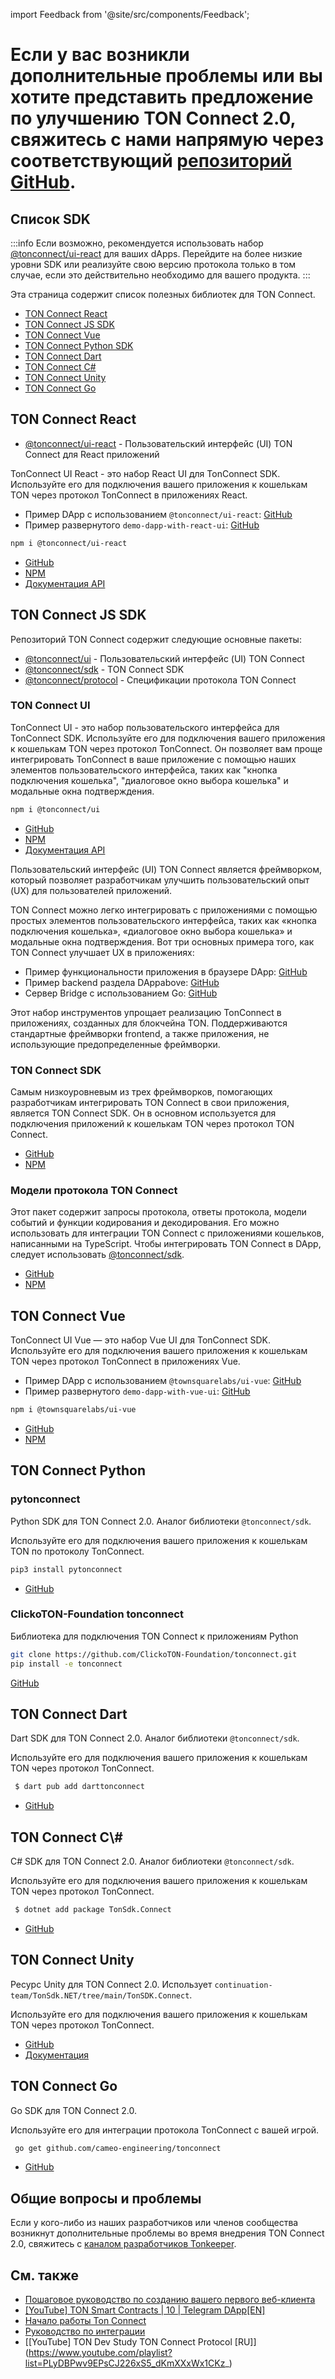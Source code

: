 import Feedback from '@site/src/components/Feedback';

# Если у вас возникли дополнительные проблемы или вы хотите представить предложение по улучшению TON Connect 2.0, свяжитесь с нами напрямую через соответствующий [репозиторий GitHub](https://github.com/ton-connect/).

## Список SDK

:::info
Если возможно, рекомендуется использовать набор [@tonconnect/ui-react](https://github.com/ton-connect/sdk/tree/main/packages/ui-react) для ваших dApps. Перейдите на более низкие уровни SDK или реализуйте свою версию протокола только в том случае, если это действительно необходимо для вашего продукта.
:::

Эта страница содержит список полезных библиотек для TON Connect.

- [TON Connect React](/v3/guidelines/ton-connect/guidelines/developers#ton-connect-react)
- [TON Connect JS SDK](/v3/guidelines/ton-connect/guidelines/developers#ton-connect-js-sdk)
- [TON Connect Vue](/v3/guidelines/ton-connect/guidelines/developers#ton-connect-vue)
- [TON Connect Python SDK](/v3/guidelines/ton-connect/guidelines/developers#ton-connect-python)
- [TON Connect Dart](/v3/guidelines/ton-connect/guidelines/developers#ton-connect-dart)
- [TON Connect C#](/v3/guidelines/ton-connect/guidelines/developers#ton-connect-c)
- [TON Connect Unity](/v3/guidelines/ton-connect/guidelines/developers#ton-connect-unity)
- [TON Connect Go](/v3/guidelines/ton-connect/guidelines/developers#ton-connect-go)

## TON Connect React

- [@tonconnect/ui-react](https://github.com/ton-connect/sdk/tree/main/packages/ui-react) - Пользовательский интерфейс (UI) TON Connect для React приложений

TonConnect UI React - это набор React UI для TonConnect SDK. Используйте его для подключения вашего приложения к кошелькам TON через протокол TonConnect в приложениях React.

- Пример DApp с использованием `@tonconnect/ui-react`: [GitHub](https://github.com/ton-connect/demo-dapp-with-react-ui)
- Пример развернутого `demo-dapp-with-react-ui`: [GitHub](https://ton-connect.github.io/demo-dapp-with-react-ui/)

```bash
npm i @tonconnect/ui-react
```

- [GitHub](https://github.com/ton-connect/sdk/tree/main/packages/ui-react)
- [NPM](https://www.npmjs.com/package/@tonconnect/ui-react)
- [Документация API](https://ton-connect.github.io/sdk/modules/_tonconnect_ui_react.html)

## TON Connect JS SDK

Репозиторий TON Connect содержит следующие основные пакеты:

- [@tonconnect/ui](/v3/guidelines/ton-connect/guidelines/developers#ton-connect-ui) - Пользовательский интерфейс (UI) TON Connect
- [@tonconnect/sdk](/v3/guidelines/ton-connect/guidelines/developers#ton-connect-sdk) - TON Connect SDK
- [@tonconnect/protocol](/v3/guidelines/ton-connect/guidelines/developers#ton-connect-protocol-models) - Спецификации протокола TON Connect

### TON Connect UI

TonConnect UI - это набор пользовательского интерфейса для TonConnect SDK. Используйте его для подключения вашего приложения к кошелькам TON через протокол TonConnect. Он позволяет вам проще интегрировать TonConnect в ваше приложение с помощью наших элементов пользовательского интерфейса, таких как "кнопка подключения кошелька", "диалоговое окно выбора кошелька" и модальные окна подтверждения.

```bash
npm i @tonconnect/ui
```

- [GitHub](https://github.com/ton-connect/sdk/tree/main/packages/ui)
- [NPM](https://www.npmjs.com/package/@tonconnect/ui)
- [Документация API](https://ton-connect.github.io/sdk/modules/_tonconnect_ui.html)

Пользовательский интерфейс (UI) TON Connect является фреймворком, который позволяет разработчикам улучшить пользовательский опыт (UX) для пользователей приложений.

TON Connect можно легко интегрировать с приложениями с помощью простых элементов пользовательского интерфейса, таких как «кнопка подключения кошелька», «диалоговое окно выбора кошелька» и модальные окна подтверждения. Вот три основных примера того, как TON Connect улучшает UX в приложениях:

- Пример функциональности приложения в браузере DApp: [GitHub](https://ton-connect.github.io/demo-dapp/)
- Пример backend раздела DAppabove: [GitHub](https://github.com/ton-connect/demo-dapp-backend)
- Сервер Bridge с использованием Go: [GitHub](https://github.com/ton-connect/bridge)

Этот набор инструментов упрощает реализацию TonConnect в приложениях, созданных для блокчейна TON. Поддерживаются стандартные фреймворки frontend, а также приложения, не использующие предопределенные фреймворки.

### TON Connect SDK

Самым низкоуровневым из трех фреймворков, помогающих разработчикам интегрировать TON Connect в свои приложения, является TON Connect SDK. Он в основном используется для подключения приложений к кошелькам TON через протокол TON Connect.

- [GitHub](https://github.com/ton-connect/sdk/tree/main/packages/sdk)
- [NPM](https://www.npmjs.com/package/@tonconnect/sdk)

### Модели протокола TON Connect

Этот пакет содержит запросы протокола, ответы протокола, модели событий и функции кодирования и декодирования. Его можно использовать для интеграции TON Connect с приложениями кошельков, написанными на TypeScript. Чтобы интегрировать TON Connect в DApp, следует использовать [@tonconnect/sdk](https://www.npmjs.com/package/@tonconnect/sdk).

- [GitHub](https://github.com/ton-connect/sdk/tree/main/packages/protocol)
- [NPM](https://www.npmjs.com/package/@tonconnect/protocol)

## TON Connect Vue

TonConnect UI Vue — это набор Vue UI для TonConnect SDK. Используйте его для подключения вашего приложения к кошелькам TON через протокол TonConnect в приложениях Vue.

- Пример DApp с использованием `@townsquarelabs/ui-vue`: [GitHub](https://github.com/TownSquareXYZ/demo-dapp-with-vue-ui)
- Пример развернутого `demo-dapp-with-vue-ui`: [GitHub](https://townsquarexyz.github.io/demo-dapp-with-vue-ui/)

```bash
npm i @townsquarelabs/ui-vue
```

- [GitHub](https://github.com/TownSquareXYZ/tonconnect-ui-vue)
- [NPM](https://www.npmjs.com/package/@townsquarelabs/ui-vue)

## TON Connect Python

### pytonconnect

Python SDK для TON Connect 2.0. Аналог библиотеки `@tonconnect/sdk`.

Используйте его для подключения вашего приложения к кошелькам TON по протоколу TonConnect.

```bash
pip3 install pytonconnect
```

- [GitHub](https://github.com/XaBbl4/pytonconnect)

### ClickoTON-Foundation tonconnect

Библиотека для подключения TON Connect к приложениям Python

```bash
git clone https://github.com/ClickoTON-Foundation/tonconnect.git
pip install -e tonconnect
```

[GitHub](https://github.com/ClickoTON-Foundation/tonconnect)

## TON Connect Dart

Dart SDK для TON Connect 2.0. Аналог библиотеки `@tonconnect/sdk`.

Используйте его для подключения вашего приложения к кошелькам TON через протокол TonConnect.

```bash
 $ dart pub add darttonconnect
```

- [GitHub](https://github.com/romanovichim/dartTonconnect)

## TON Connect C\\\#

C# SDK для TON Connect 2.0. Аналог библиотеки `@tonconnect/sdk`.

Используйте его для подключения вашего приложения к кошелькам TON через протокол TonConnect.

```bash
 $ dotnet add package TonSdk.Connect
```

- [GitHub](https://github.com/continuation-team/TonSdk.NET/tree/main/TonSDK.Connect)

## TON Connect Unity

Ресурс Unity для TON Connect 2.0. Использует `continuation-team/TonSdk.NET/tree/main/TonSDK.Connect`.

Используйте его для подключения вашего приложения к кошелькам TON через протокол TonConnect.

- [GitHub](https://github.com/continuation-team/unity-ton-connect)
- [Документация](https://docs.tonsdk.net/user-manual/unity-tonconnect-2.0/getting-started)

## TON Connect Go

Go SDK для TON Connect 2.0.

Используйте его для интеграции протокола TonConnect с вашей игрой.

```bash
 go get github.com/cameo-engineering/tonconnect
```

- [GitHub](https://github.com/cameo-engineering/tonconnect)

## Общие вопросы и проблемы

Если у кого-либо из наших разработчиков или членов сообщества возникнут дополнительные проблемы во время внедрения TON Connect 2.0, свяжитесь с [каналом разработчиков Tonkeeper](https://t.me/tonkeeperdev).

## См. также

- [Пошаговое руководство по созданию вашего первого веб-клиента](https://helloworld.tonstudio.io/03-client/)
- [[YouTube] TON Smart Contracts | 10 | Telegram DApp[EN]](https://www.youtube.com/watch?v=D6t3eZPdgAU\\\&t=254s\\\&ab_channel=AlefmanVladimir%5BEN%5D)
- [Начало работы Ton Connect](https://github.com/ton-connect/sdk/tree/main/packages/sdk)
- [Руководство по интеграции](/v3/guidelines/ton-connect/guidelines/integration-with-javascript-sdk)
- [[YouTube] TON Dev Study TON Connect Protocol [RU]] (https://www.youtube.com/playlist?list=PLyDBPwv9EPsCJ226xS5_dKmXXxWx1CKz_)

<Feedback />

